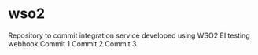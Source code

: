 # wso2
Repository to commit integration service developed using WSO2 EI
testing webhook
Commit 1
Commit 2
Commit 3
